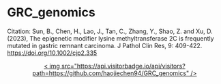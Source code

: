 ﻿# GRC_genomics

 Citation: Sun, B., Chen, H., Lao, J., Tan, C., Zhang, Y., Shao, Z. and Xu, D. (2023), The epigenetic modifier lysine methyltransferase 2C is frequently mutated in gastric remnant carcinoma. J Pathol Clin Res, 9: 409-422. https://doi.org/10.1002/cjp2.335


<p align="center">
  <a href="#">
     < img src="https://api.visitorbadge.io/api/visitors?path=https://github.com/haojiechen94/GRC_genomics" />
   </a >
</p >

